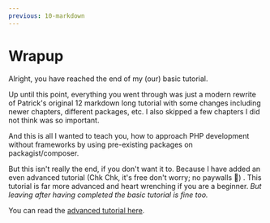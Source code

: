 ```yaml
---
previous: 10-markdown
---
```


# Wrapup

Alright, you have reached the end of my (our) basic tutorial.

Up until this point, everything you went through was just a modern rewrite of Patrick's original 12 markdown long tutorial with some changes including newer chapters, different packages, etc. I also skipped a few chapters I did not think was so important.

And this is all I wanted to teach you, how to approach PHP development without frameworks by using pre-existing packages on packagist/composer.

But this isn't really the end, if you don't want it to. Because I have added an even advanced tutorial (Chk Chk, it's free don't worry; no paywalls 🤑) . This tutorial is far more advanced and heart wrenching if you are a beginner. *But leaving after having completed the basic tutorial is fine too.*

You can read the [advanced tutorial here](../advanced/README.md).
